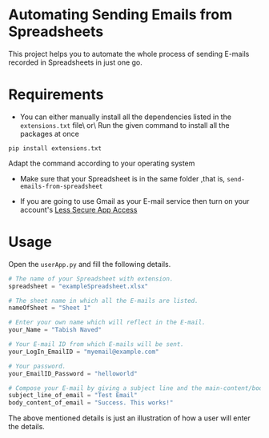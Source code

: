 # Automating Sending Emails from Spreadsheets
This project helps you to automate the whole process of sending E-mails recorded in Spreadsheets in just one go.

# Requirements
- You can either manually install all the dependencies listed in the `extensions.txt` file\ or\ Run the given command to install all the packages at once
```
pip install extensions.txt
```
Adapt the command according to your operating system

- Make sure that your Spreadsheet is in the same folder ,that is, `send-emails-from-spreadsheet`

- If you are going to use Gmail as your E-mail service then turn on your account's [Less Secure App Access](https://myaccount.google.com/lesssecureapps)

# Usage

Open the `userApp.py` and fill the following details.

```py
# The name of your Spreadsheet with extension.
spreadsheet = "exampleSpreadsheet.xlsx"

# The sheet name in which all the E-mails are listed.
nameOfSheet = "Sheet 1"

# Enter your own name which will reflect in the E-mail.
your_Name = "Tabish Naved"

# Your E-mail ID from which E-mails will be sent.
your_LogIn_EmailID = "myemail@example.com"

# Your password.
your_EmailID_Password = "helloworld"

# Compose your E-mail by giving a subject line and the main-content/body of the E-mail.
subject_line_of_email = "Test Email"
body_content_of_email = "Success. This works!"
```
The above mentioned details is just an illustration of how a user will enter the details.
